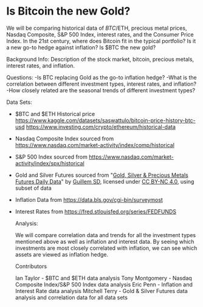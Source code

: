 # Is Bitcoin the new Gold?

We will be comparing historical data of $BTC/$ETH, precious metal prices, Nasdaq Composite, S&P 500 Index, interest rates, and the Consumer Price Index. In the 21st century, where does Bitcoin fit in the typical portfolio? Is it a new go-to hedge against inflation?  Is $BTC the new gold?

Background Info:
Description of the stock market, bitcoin, precious metals, interest rates, and inflation.

Questions:
-Is BTC replacing Gold as the go-to inflation hedge?
-What is the correlation between different investment types, interest rates, and inflation?
-How closely related are the seasonal trends of different investment types?

Data Sets:
- $BTC and $ETH Historical price https://www.kaggle.com/datasets/saswattulo/bitcoin-price-history-btc-usd https://www.investing.com/crypto/ethereum/historical-data
- Nasdaq Composite Index sourced from https://www.nasdaq.com/market-activity/index/comp/historical
- S&P 500 Index sourced from https://www.nasdaq.com/market-activity/index/spx/historical
- Gold and Silver Futures sourced from "[Gold, Silver & Precious Metals Futures Daily Data](https://www.kaggle.com/datasets/guillemservera/precious-metals-data)" by [Guillem SD](https://www.kaggle.com/guillemservera), licensed under [CC BY-NC 4.0](https://creativecommons.org/licenses/by-nc/4.0/), using subset of data
- Inflation Data from https://data.bls.gov/cgi-bin/surveymost
- Interest Rates from https://fred.stlouisfed.org/series/FEDFUNDS

  Analysis: 

  We will compare correlation data and trends for all the investment types mentioned above as well as inflation and interest data. By seeing which investments are most closely correlated with inflation, we can see which assets are viewed as inflation hedge.

  Contributors

  Ian Taylor - $BTC and $ETH data analysis
  Tony Montgomery - Nasdaq Composite Index/S&P 500 Index data analysis
  Eric Penn - Inflation and Interest Rate data analysis
  Mitchell Terry - Gold & Silver Futures data analysis and correlation data for all data sets
